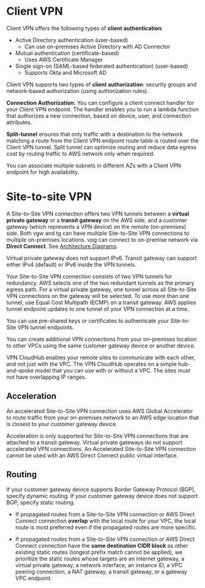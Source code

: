 # Client VPN
Client VPN offers the following types of **client authentication**:
* Active Directory authentication (user-based)
  * Can use on-premises Active Directory with AD Connector
* Mutual authentication (certificate-based)
  * Uses AWS Certificate Manager
* Single sign-on (SAML-based federated authentication) (user-based)
  * Supports Okta and Microsoft AD

Client VPN supports two types of **client authorization**: security groups and network-based authorization (using authorization rules).

**Connection Authorization:** You can configure a client connect handler for your Client VPN endpoint. The handler enables you to run a lambda function that authorizes a new connection, based on device, user, and connection attributes.

**Split-tunnel** ensures that only traffic with a destination to the network matching a route from the Client VPN endpoint route table is routed over the Client VPN tunnel. Split tunnel can optimize routing and reduce data egress cost by routing traffic to AWS network only when required.

You can associate multiple subnets in different AZs with a Client VPN endpoint for high availability.

# Site-to-site VPN
A Site-to-Site VPN connection offers two VPN tunnels between a **virtual private gateway** or a **transit gateway** on the AWS side, and a customer gateway (which represents a VPN device) on the remote (on-premises) side. Both vgw and tg can have multiple Site-to-Site VPN connections to multiple on-premises locations. vpg can connect to on-premise network via **Direct Connect**. See [Architecture Diagrams](https://docs.aws.amazon.com/vpn/latest/s2svpn/Examples.html).

Virtual private gateway does not support IPv6.
Transit gateway can support either IPv4 (default) or IPv6 inside the VPN tunnels.

Your Site-to-Site VPN connection consists of two VPN tunnels for redundancy. AWS selects one of the two redundant tunnels as the primary egress path. For a virtual private gateway, one tunnel across all Site-to-Site VPN connections on the gateway will be selected. To use more than one tunnel, use Equal Cost Multipath (ECMP) on a transit gateway. AWS applies tunnel endpoint updates to one tunnel of your VPN connection at a time.

You can use pre-shared keys or certificates to authenticate your Site-to-Site VPN tunnel endpoints.

You can create additional VPN connections from your on-premises location to other VPCs using the same customer gateway device or another device.

VPN CloudHub enables your remote sites to communicate with each other, and not just with the VPC. The VPN CloudHub operates on a simple hub-and-spoke model that you can use with or without a VPC. The sites must not have overlapping IP ranges.

## Acceleration
 An accelerated Site-to-Site VPN connection uses AWS Global Accelerator to route traffic from your on-premises network to an AWS edge location that is closest to your customer gateway device. 
 
 Acceleration is only supported for Site-to-Site VPN connections that are attached to a transit gateway. Virtual private gateways do not support accelerated VPN connections. An Accelerated Site-to-Site VPN connection cannot be used with an AWS Direct Connect public virtual interface.

## Routing
 If your customer gateway device supports Border Gateway Protocol (BGP), specify dynamic routing. If your customer gateway device does not support BGP, specify static routing.

* If propagated routes from a Site-to-Site VPN connection or AWS Direct Connect connection **overlap** with the local route for your VPC, the local route is most preferred even if the propagated routes are more specific.

* If propagated routes from a Site-to-Site VPN connection or AWS Direct Connect connection have the **same destination CIDR block** as other existing static routes (longest prefix match cannot be applied), we prioritize the static routes whose targets are an internet gateway, a virtual private gateway, a network interface, an instance ID, a VPC peering connection, a NAT gateway, a transit gateway, or a gateway VPC endpoint.


